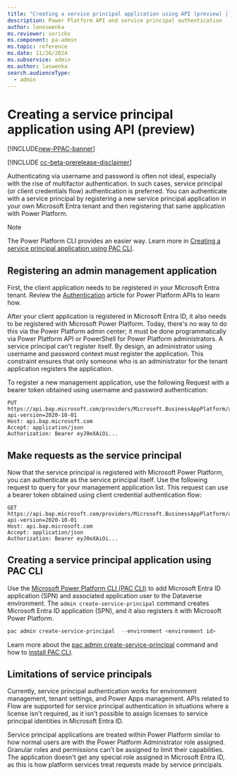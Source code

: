 ```yaml
---
title: "Creating a service principal application using API (preview) | Microsoft Docs"
description: Power Platform API and service principal authentication
author: laneswenka
ms.reviewer: sericks
ms.component: pa-admin
ms.topic: reference
ms.date: 11/26/2024
ms.subservice: admin
ms.author: laswenka
search.audienceType: 
  - admin
---
```


# Creating a service principal application using API (preview) 

[!INCLUDE[new-PPAC-banner](~/includes/new-PPAC-banner.md)]

[!INCLUDE [cc-beta-prerelease-disclaimer](../includes/cc-beta-prerelease-disclaimer.md)]

Authenticating via username and password is often not ideal, especially with the rise of multifactor authentication. In such cases, service principal (or client credentials flow) authentication is preferred. You can authenticate with a service principal by registering a new service principal application in your own Microsoft Entra tenant and then registering that same application with Power Platform.

> [!NOTE]
> The Power Platform CLI provides an easier way. Learn more in [Creating a service principal application using PAC CLI](#creating-a-service-principal-application-using-pac-cli).

## Registering an admin management application

First, the client application needs to be registered in your Microsoft Entra tenant. Review the [Authentication](programmability-authentication.md) article for Power Platform APIs to learn how.

After your client application is registered in Microsoft Entra ID, it also needs to be registered with Microsoft Power Platform. Today, there's no way to do this via the Power Platform admin center; it must be done programmatically via Power Platform API or PowerShell for Power Platform administrators. A service principal can't register itself. By design, an administrator using username and password context must register the application. This constraint ensures that only someone who is an administrator for the tenant application registers the application.

To register a new management application, use the following Request with a bearer token obtained using username and password authentication:

```HTTP
PUT https://api.bap.microsoft.com/providers/Microsoft.BusinessAppPlatform/adminApplications/{CLIENT_ID_FROM_AZURE_APP}?api-version=2020-10-01
Host: api.bap.microsoft.com
Accept: application/json
Authorization: Bearer eyJ0eXAiOi...
```

## Make requests as the service principal

Now that the service principal is registered with Microsoft Power Platform, you can authenticate as the service principal itself. Use the following request to query for your management application list. This request can use a bearer token obtained using client credential authentication flow:

```HTTP
GET https://api.bap.microsoft.com/providers/Microsoft.BusinessAppPlatform/adminApplications?api-version=2020-10-01
Host: api.bap.microsoft.com
Accept: application/json
Authorization: Bearer eyJ0eXAiOi...
```

## Creating a service principal application using PAC CLI

Use the [Microsoft Power Platform CLI (PAC CLI)](../developer/cli/introduction.md) to add Microsoft Entra ID application (SPN) and associated application user to the Dataverse environment. The `admin create-service-principal` command creates Microsoft Entra ID application (SPN), and it also registers it with Microsoft Power Platform.

```PowerShell
pac admin create-service-principal  --environment <environment id>
```

Learn more about the [pac admin create-service-principal](../developer/cli/reference/admin.md#pac-admin-create-service-principal) command and how to [install PAC CLI](../developer/cli/introduction.md#install-microsoft-power-platform-cli).

## Limitations of service principals

Currently, service principal authentication works for environment management, tenant settings, and Power Apps management. APIs related to Flow are supported for service principal authentication in situations where a license isn't required, as it isn't possible to assign licenses to service principal identities in Microsoft Entra ID.

Service principal applications are treated within Power Platform similar to how normal users are with the Power Platform Administrator role assigned. Granular roles and permissions can't be assigned to limit their capabilities. The application doesn't get any special role assigned in Microsoft Entra ID, as this is how platform services treat requests made by service principals.
